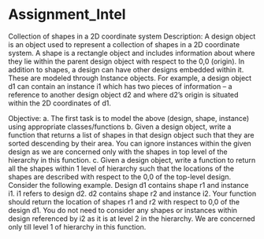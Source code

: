 # Assignment_Intel
Collection of shapes in a 2D coordinate system
Description:
A design object is an object used to represent a collection of shapes in a 2D coordinate system. A shape is a rectangle object and includes information about where they lie within the parent design object with respect to the 0,0 (origin). In addition to shapes, a design can have other designs embedded within it. These are modeled through Instance objects. For example, a design object d1 can contain an instance i1 which has two pieces of information – a reference to another design object d2 and where d2’s origin is situated within the 2D coordinates of d1.
 
Objective:
a.	The first task is to model the above (design, shape, instance) using appropriate classes/functions
b.	Given a design object, write a function that returns a list of shapes in that design object such that they are sorted descending by their area. You can ignore instances within the given design as we are concerned only with the shapes in top level of the hierarchy in this function.
c.	Given a design object, write a function to return all the shapes within 1 level of hierarchy such that the locations of the shapes are described with respect to the 0,0 of the top-level design. Consider the following example. Design d1 contains shape r1 and instance i1. i1 refers to design d2. d2 contains shape r2 and instance i2. Your function should return the location of shapes r1 and r2 with respect to 0,0 of the design d1. You do not need to consider any shapes or instances within design referenced by i2 as it is at level 2 in the hierarchy. We are concerned only till level 1 of hierarchy in this function.


